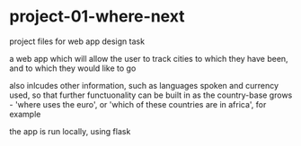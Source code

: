 # project-01-where-next
project files for web app design task

a web app which will allow the user to track cities to which they have been, and to which they would like to go

also inlcudes other information, such as languages spoken and currency used, so that further functuonality can be built in as the country-base grows - 'where uses the euro', or 'which of these countries are in africa', for example 

the app is run locally, using flask

